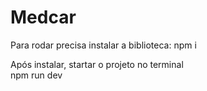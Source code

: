 # Medcar

Para rodar precisa instalar a biblioteca: 
npm i

Após instalar, startar o projeto no terminal  
npm run dev

